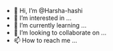 - 👋 Hi, I’m @Harsha-hashi
- 👀 I’m interested in ...
- 🌱 I’m currently learning ...
- 💞️ I’m looking to collaborate on ...
- 📫 How to reach me ...

<!---
Harsha-hashi/Harsha-hashi is a ✨ special ✨ repository because its `README.md` (this file) appears on your GitHub profile.
You can click the Preview link to take a look at your changes.
--->
